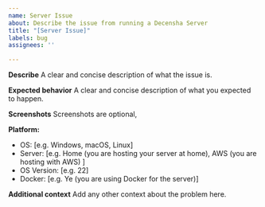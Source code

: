 ```yaml
---
name: Server Issue
about: Describe the issue from running a Decensha Server
title: "[Server Issue]"
labels: bug
assignees: ''

---
```


**Describe**
A clear and concise description of what the issue is.

**Expected behavior**
A clear and concise description of what you expected to happen.

**Screenshots**
Screenshots are optional, 

**Platform:**
 - OS: [e.g. Windows, macOS, Linux]
 - Server: [e.g. Home (you are hosting your server at home), AWS (you are hosting with AWS) ]
 - OS Version: [e.g. 22]
 - Docker: [e.g. Ye (you are using Docker for the server)]

**Additional context**
Add any other context about the problem here.
